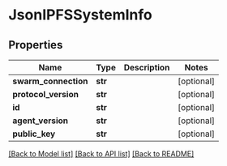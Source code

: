 # JsonIPFSSystemInfo


## Properties
Name | Type | Description | Notes
------------ | ------------- | ------------- | -------------
**swarm_connection** | **str** |  | [optional] 
**protocol_version** | **str** |  | [optional] 
**id** | **str** |  | [optional] 
**agent_version** | **str** |  | [optional] 
**public_key** | **str** |  | [optional] 

[[Back to Model list]](../README.md#documentation-for-models) [[Back to API list]](../README.md#documentation-for-api-endpoints) [[Back to README]](../README.md)


